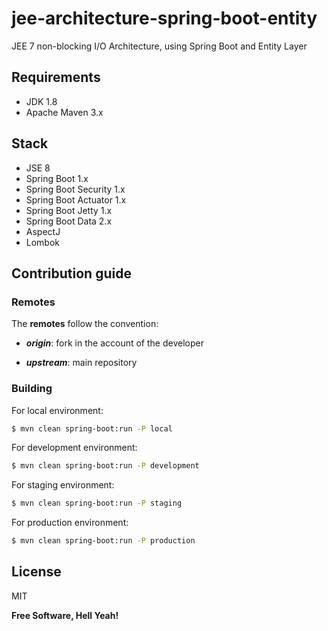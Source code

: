 # jee-architecture-spring-boot-entity
JEE 7 non-blocking I/O Architecture, using Spring Boot and Entity Layer

## Requirements

- JDK 1.8
- Apache Maven 3.x

## Stack

- JSE 8
- Spring Boot 1.x
- Spring Boot Security 1.x
- Spring Boot Actuator 1.x
- Spring Boot Jetty 1.x
- Spring Boot Data 2.x
- AspectJ
- Lombok

## Contribution guide

### Remotes

The **remotes** follow the convention:

- _**origin**_: fork in the account of the developer

- _**upstream**_: main repository

### Building

For local environment:

```sh
$ mvn clean spring-boot:run -P local
```

For development environment:

```sh
$ mvn clean spring-boot:run -P development
```

For staging environment:

```sh
$ mvn clean spring-boot:run -P staging
```

For production environment:

```sh
$ mvn clean spring-boot:run -P production
```

## License

MIT

**Free Software, Hell Yeah!**
